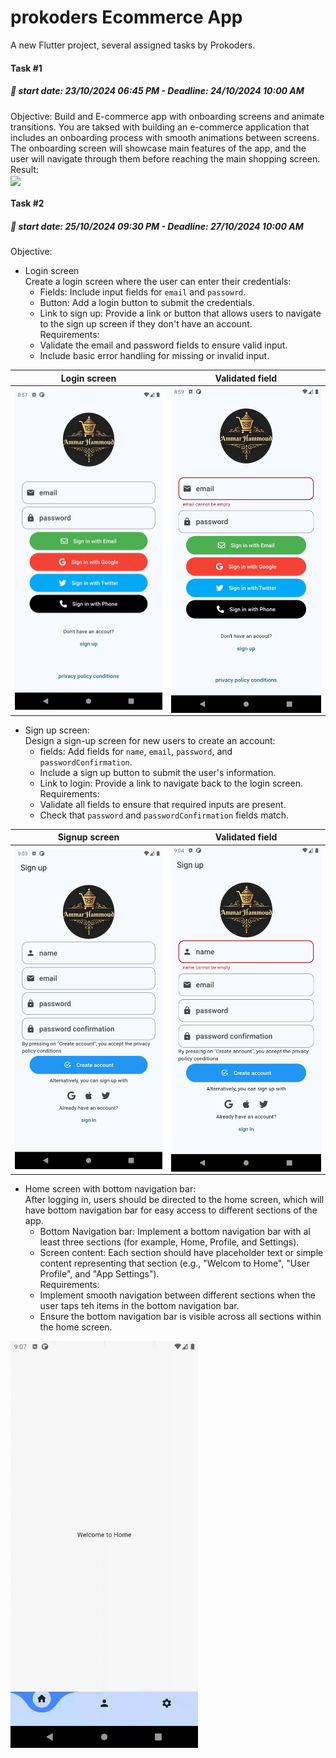 # prokoders Ecommerce App

A new Flutter project, several assigned tasks by Prokoders.

#### Task #1  
##### :date: start date: 23/10/2024 06:45 PM - Deadline: 24/10/2024 10:00 AM
Objective: Build and E-commerce app with onboarding screens and animate transitions. You are taksed with building an e-commerce application that includes an onboarding process with smooth animations between screens. The onboarding screen will showcase main features of the app, and the user will navigate through them before reaching the main shopping screen.  
Result:  
<img src="readme_photos/task_1/onboarding.gif" width="300" align="center"/>  
  
#### Task #2  
##### :date: start date: 25/10/2024 09:30 PM - Deadline: 27/10/2024 10:00 AM
Objective:  
* Login screen  
Create a login screen where the user can enter their credentials:  
    * Fields: Include input fields for `email` and `passowrd`.  
    * Button: Add a login button to submit the credentials.  
    * Link to sign up: Provide a link or button that allows users to navigate to the sign up screen if they don't have an account.  
Requirements:  
    * Validate the email and password fields to ensure valid input.  
    * Include basic error handling for missing or invalid input.  

| Login screen | Validated field |
| --- | --- |
| <img src="readme_photos/task_1/login_screen.png" width="300" align="center"/> | <img src="readme_photos/task_1/login_screen_validated.png" width="300" align="center"/> |  

* Sign up screen:  
Design a sign-up screen for new users to create an account:  
    * fields: Add fields for `name`, `email`, `password`, and `passwordConfirmation`.  
    * Include a sign up button to submit the user's information.  
    * Link to login: Provide a link to navigate back to the login screen.  
Requirements:  
    * Validate all fields to ensure that required inputs are present.
    * Check that `password` and `passwordConfirmation` fields match.  

| Signup screen | Validated field |
| --- | --- |
| <img src="readme_photos/task_1/signup_screen.png" width="300" align="center"/> | <img src="readme_photos/task_1/signup_screen_validated.png" width="300" align="center"/> |  

* Home screen with bottom navigation bar:  
After logging in, users should be directed to the home screen, which will have bottom navigation bar for easy access to different sections of the app.  
    * Bottom Navigation bar: Implement a bottom navigation bar with al least three sections (for example, Home, Profile, and Settings).  
    * Screen content: Each section should have placeholder text or simple content representing that section (e.g., "Welcom to Home", "User Profile", and "App Settings").  
Requirements:  
    * Implement smooth navigation between different sections when the user taps teh items in the bottom navigation bar.  
    * Ensure the bottom navigation bar is visible across all sections within the home screen.  
<img src="readme_photos/task_1/bottom_nav_bar.gif" width="300" align="center"/>